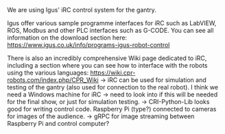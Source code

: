We are using Igus' iRC control system for the gantry.

Igus offer various sample programme interfaces for iRC such as LabVIEW, ROS, Modbus and other PLC interfaces such as G-CODE. You can see all information on the download section here: https://www.igus.co.uk/info/programs-igus-robot-control

There is also an incredibly comprehensive Wiki page dedicated to iRC, including a section where you can see how to interface with the robots using the various languages: https://wiki.cpr-robots.com/index.php/CPR_Wiki
-> iRC can be used for simulation and testing of the gantry (also used for connection to the real robot). I think we need a Windows machine for iRC -> need to look into if this will be needed for the final show, or just for simulation testing. -> CRI-Python-Lib looks good for writing control code.
Raspberry Pi (type?) connected to cameras for images of the audience. -> gRPC for image streaming between Raspberry Pi and control computer?